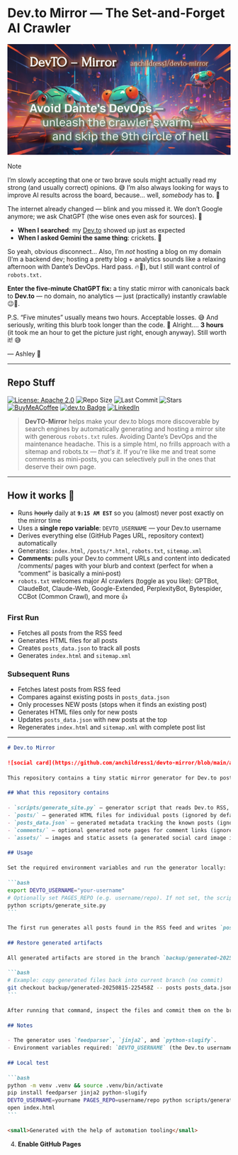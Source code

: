 # Dev\.to Mirror — The Set-and-Forget AI Crawler

![anchildress1/devto-mirror social card: A colorful crawler](https://github.com/anchildress1/devto-mirror/blob/main/assets/devto-mirror.jpg)

> [!NOTE]
>
> I’m slowly accepting that one or two brave souls might actually read my strong (and usually correct) opinions. 😅 I’m also always looking for ways to improve AI results across the board, because... well, _somebody_ has to. 🧠
>
> The internet already changed — blink and you missed it. We don’t Google anymore; we ask ChatGPT (the wise ones even ask for sources). 🤖
>  - **When I searched**: my [Dev.to](https://dev.to/anchildress1) showed up just as expected
>  - **When I asked Gemini the same thing**: crickets. 🦗
>
> So yeah, obvious disconnect... Also, I’m _not_ hosting a blog on my domain (I’m a backend dev; hosting a pretty blog + analytics sounds like a relaxing afternoon with Dante’s DevOps. Hard pass. 🔥🫠), but I still want control of `robots.txt.`
>
> **Enter the five-minute ChatGPT fix:** a tiny static mirror with canonicals back to **Dev.to** — no domain, no analytics — just (practically) instantly crawlable 😉🐜.
>
> P.S. “Five minutes” usually means two hours. Acceptable losses. 😅 And seriously, writing this blurb took longer than the code. 🤨 Alright.... **3 hours** (it took me an hour to get the picture just right, enough anyway). Still worth it! 😅
>
> — Ashley 🦄

---

## Repo Stuff

[![License: Apache 2.0](https://img.shields.io/badge/License-Apache%202.0-EDC531.svg?logo=apache)](./LICENSE)
![Repo Size](https://img.shields.io/github/repo-size/anchildress1/devto-mirror)
![Last Commit](https://img.shields.io/github/last-commit/anchildress1/devto-mirror)
![Stars](https://img.shields.io/github/stars/anchildress1/devto-mirror)
<br />
 [![BuyMeACoffee](https://img.shields.io/badge/Buy%20Me%20a%20Coffee-ffdd00?logo=buy-me-a-coffee&logoColor=black)](https://www.buymeacoffee.com/anchildress1)
 [![dev.to Badge](https://img.shields.io/badge/dev.to-0A0A0A?logo=devdotto\&logoColor=fff)](https://dev.to/anchildress1)
 [![LinkedIn](https://img.shields.io/badge/linkedin-%230077B5.svg?logo=linkedin\&logoColor=white)](https://www.linkedin.com/in/anchildress1/)

> **DevTO-Mirror** helps make your dev.to blogs more discoverable by search engines by automatically generating and hosting a mirror site with generous `robots.txt` rules. Avoiding Dante’s DevOps and the maintenance headache. This is a simple html, no frills approach with a sitemap and robots.tx — _that's it_. If you're like me and treat some comments as mini-posts, you can selectively pull in the ones that deserve their own page.

---

## How it works 🚀

* Runs ~~hourly~~ daily at **`9:15 AM EST`** so you (almost) never post exactly on the mirror time
* Uses a **single repo variable**: `DEVTO_USERNAME` — your Dev.to username
* Derives everything else (GitHub Pages URL, repository context) automatically
* Generates: `index.html`, `/posts/*.html`, `robots.txt`, `sitemap.xml`
* **Comments:** pulls your Dev.to comment URLs and content into dedicated /comments/ pages with your blurb and context (perfect for when a “comment” is basically a mini‑post)
* `robots.txt` welcomes major AI crawlers (toggle as you like): GPTBot, ClaudeBot, Claude-Web, Google-Extended, PerplexityBot, Bytespider, CCBot (Common Crawl), and more 👍

### First Run
- Fetches all posts from the RSS feed
- Generates HTML files for all posts
- Creates `posts_data.json` to track all posts
- Generates `index.html` and `sitemap.xml`

### Subsequent Runs
- Fetches latest posts from RSS feed
- Compares against existing posts in `posts_data.json`
- Only processes NEW posts (stops when it finds an existing post)
- Generates HTML files only for new posts
- Updates `posts_data.json` with new posts at the top
- Regenerates `index.html` and `sitemap.xml` with complete post list

---

````markdown
# Dev.to Mirror

![social card](https://github.com/anchildress1/devto-mirror/blob/main/assets/devto-mirror.jpg)

This repository contains a tiny static mirror generator for Dev.to posts. It fetches posts from the Dev.to RSS feed and produces a minimal, crawler-friendly static site with canonical links back to Dev.to.

## What this repository contains

- `scripts/generate_site.py` — generator script that reads Dev.to RSS, produces `posts/` HTML files, `index.html`, `robots.txt`, and `sitemap.xml`, and persists post metadata to `posts_data.json`.
- `posts/` — generated HTML files for individual posts (ignored by default).
- `posts_data.json` — generated metadata tracking the known posts (ignored by default).
- `comments/` — optional generated note pages for comment links (ignored by default).
- `assets/` — images and static assets (a generated social card image is ignored by default).

## Usage

Set the required environment variables and run the generator locally:

```bash
export DEVTO_USERNAME="your-username"
# Optionally set PAGES_REPO (e.g. username/repo). If not set, the script derives it from the git remote.
python scripts/generate_site.py
```

The first run generates all posts found in the RSS feed and writes `posts_data.json`. Subsequent runs update the archive incrementally and regenerate `index.html` and `sitemap.xml`.

## Restore generated artifacts

All generated artifacts are stored in the branch `backup/generated-20250815-225458Z`. To restore the generated site from the backup branch:

```bash
# Example: copy generated files back into current branch (no commit)
git checkout backup/generated-20250815-225458Z -- posts posts_data.json index.html sitemap.xml comments assets/devto-mirror.jpg
```

After running that command, inspect the files and commit them on the branch you want to host from.

## Notes

- The generator uses `feedparser`, `jinja2`, and `python-slugify`.
- Environment variables required: `DEVTO_USERNAME` (the Dev.to username). `PAGES_REPO` is optional but can be set to `username/repo`.

## Local test

```bash
python -m venv .venv && source .venv/bin/activate
pip install feedparser jinja2 python-slugify
DEVTO_USERNAME=yourname PAGES_REPO=username/repo python scripts/generate_site.py
open index.html
```

<small>Generated with the help of automation tooling</small>

````
4. **Enable GitHub Pages**
